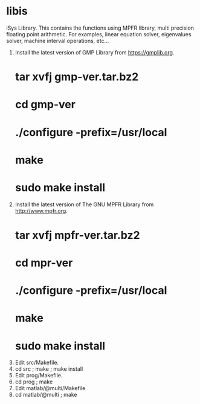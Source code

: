 # libis
iSys Library.
This contains the functions using MPFR library, multi precision floating
point arithmetic. For examples, linear equation solver, eigenvalues
solver, machine interval operations, etc...

1. Install the latest version of GMP Library from https://gmplib.org.
     # tar xvfj gmp-ver.tar.bz2
     # cd gmp-ver
     # ./configure -prefix=/usr/local
     # make
     # sudo make install
2. Install the latest version of The GNU MPFR Library from http://www.mpfr.org.
     # tar xvfj mpfr-ver.tar.bz2
     # cd mpr-ver
     # ./configure -prefix=/usr/local
     # make
     # sudo make install
3. Edit src/Makefile.
4. cd src ; make ; make install
5. Edit prog/Makefile.
6. cd prog ; make 
7. Edit matlab/@multi/Makefile
8. cd matlab/@multi ; make
